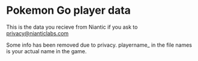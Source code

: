 # Pokemon Go player data

This is the data you recieve from Niantic if you ask to privacy@nianticlabs.com

Some info has been removed due to privacy. playername_ in the file names is your actual name in the game.
